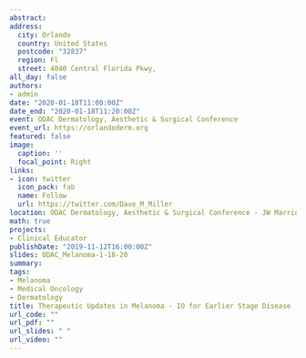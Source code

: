```yaml
---
abstract: 
address:
  city: Orlando
  country: United States
  postcode: "32837"
  region: Fl
  street: 4040 Central Florida Pkwy,
all_day: false
authors: 
- admin
date: "2020-01-18T11:00:00Z"
date_end: "2020-01-18T11:20:00Z"
event: ODAC Dermatology, Aesthetic & Surgical Conference
event_url: https://orlandoderm.org
featured: false
image:
  caption: ''
  focal_point: Right
links:
- icon: twitter
  icon_pack: fab
  name: Follow
  url: https://twitter.com/Dave_M_Miller
location: ODAC Dermatology, Aesthetic & Surgical Conference - JW Marriott
math: true
projects:
- Clinical Educator
publishDate: "2019-11-12T16:00:00Z"
slides: ODAC_Melanoma-1-18-20
summary:
tags: 
- Melanoma
- Medical Oncology
- Dermatology
title: Therapeutic Updates in Melanoma - IO for Earlier Stage Disease
url_code: ""
url_pdf: ""
url_slides: " "
url_video: ""
---
```

 
